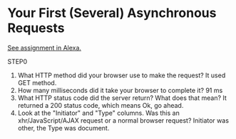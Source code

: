 # Your First (Several) Asynchronous Requests

[See assignment in Alexa.](https://alexa.bitmaker.co/cohorts/67/assignments/2055/latest)

STEP0
1. What HTTP method did your browser use to make the request?
  It used GET method.
2. How many milliseconds did it take your browser to complete it?
  91 ms
3. What HTTP status code did the server return? What does that mean?
  It returned a 200 status code, which means Ok, go ahead.
4. Look at the "Initiator" and "Type" columns. Was this an xhr/JavaScript/AJAX request or a normal browser request?
  Initiator was other, the Type was document.
